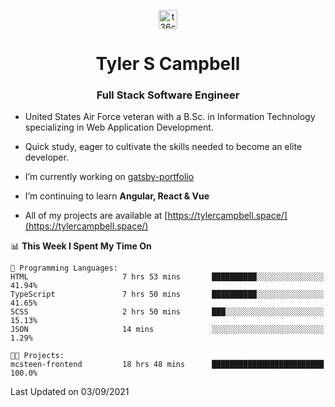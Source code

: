 <p align="center">
<a href="https://www.linkedin.com/in/t36campbell" target="blank"><img align="center" src="https://ik.imagekit.io/t36campbell/Portfolio/linkedin.png.original_m8bbGgPh6.png" alt="t36campbell" height="30" width="30" /></a>
</p>
<h1 align="center">Tyler S Campbell</h1>
<h3 align="center">Full Stack Software Engineer</h3>

* United States Air Force veteran with a B.Sc. in Information Technology specializing in Web Application Development. 

* Quick study, eager to cultivate the skills needed to become an elite developer.

* I’m currently working on [gatsby-portfolio](https://github.com/t36campbell/gatsby-portfolio)

* I’m continuing to learn **Angular, React & Vue**

* All of my projects are available at [https://tylercampbell.space/](https://tylercampbell.space/)

<!--START_SECTION:waka-->
📊 **This Week I Spent My Time On** 

```text
💬 Programming Languages: 
HTML                     7 hrs 53 mins       ██████████░░░░░░░░░░░░░░░   41.94% 
TypeScript               7 hrs 50 mins       ██████████░░░░░░░░░░░░░░░   41.65% 
SCSS                     2 hrs 50 mins       ███░░░░░░░░░░░░░░░░░░░░░░   15.13% 
JSON                     14 mins             ░░░░░░░░░░░░░░░░░░░░░░░░░   1.29%

🐱‍💻 Projects: 
mcsteen-frontend         18 hrs 48 mins      █████████████████████████   100.0%

```


 Last Updated on 03/09/2021
<!--END_SECTION:waka-->
